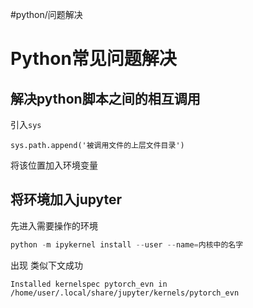 #python/问题解决
# Python常见问题解决

## 解决python脚本之间的相互调用

引入`sys`

```
sys.path.append('被调用文件的上层文件目录')
```

将该位置加入环境变量

## 将环境加入jupyter

先进入需要操作的环境

```python
python -m ipykernel install --user --name=内核中的名字
```

出现 类似下文成功

```
Installed kernelspec pytorch_evn in /home/user/.local/share/jupyter/kernels/pytorch_evn
```

